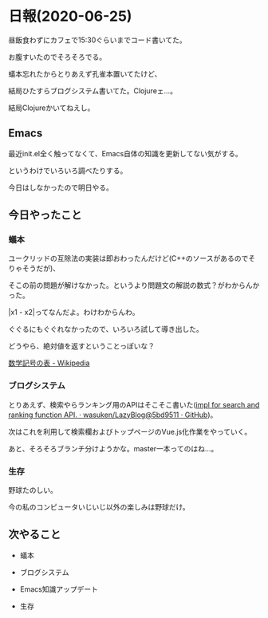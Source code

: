 # 日報(2020-06-25)

昼飯食わずにカフェで15:30ぐらいまでコード書いてた。

お腹すいたのでそろそろでる。

蟻本忘れたからとりあえず孔雀本置いてたけど、

結局ひたすらブログシステム書いてた。Clojureェ...。

結局Clojureかいてねえし。

## Emacs

最近init.el全く触ってなくて、Emacs自体の知識を更新してない気がする。

というわけでいろいろ調べたりする。

今日はしなかったので明日やる。

## 今日やったこと

### 蟻本

ユークリッドの互除法の実装は即おわったんだけど(C++のソースがあるのでそりゃそうだが)、

そこの前の問題が解けなかった。というより問題文の解説の数式？がわからんかった。

|x1 - x2|ってなんだよ。わけわからんわ。

ぐぐるにもぐぐれなかったので、いろいろ試して導き出した。

どうやら、絶対値を返すということっぽいな？

[数学記号の表 - Wikipedia](https://ja.wikipedia.org/wiki/%E6%95%B0%E5%AD%A6%E8%A8%98%E5%8F%B7%E3%81%AE%E8%A1%A8)

### ブログシステム

とりあえず、検索やらランキング用のAPIはそこそこ書いた([impl for search and ranking function API. · wasuken/LazyBlog@5bd9511 · GitHub](https://github.com/wasuken/LazyBlog/commit/5bd95119bd6fc2ebd9d43ac982f72348501246da))。

次はこれを利用して検索欄およびトップページのVue.js化作業をやっていく。

あと、そろそろブランチ分けようかな。master一本ってのはね...。

### 生存

野球たのしい。

今の私のコンピュータいじいじ以外の楽しみは野球だけ。

## 次やること

* 蟻本

* ブログシステム

* Emacs知識アップデート

* 生存
